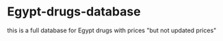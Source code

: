 # Egypt-drugs-database
this is a full database for Egypt drugs with prices "but not updated prices"
